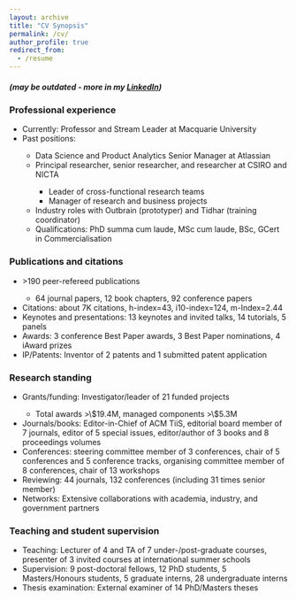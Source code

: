 ```yaml
---
layout: archive
title: "CV Synopsis"
permalink: /cv/
author_profile: true
redirect_from:
  - /resume
---
```

<h5> (may be outdated - more in my <a href="https://www.linkedin.com/in/shlomoberkovsky/" target=_blank>LinkedIn</a>) </h5>


<h3> Professional experience </h3>
<ul>
  <li>Currently: Professor and Stream Leader at Macquarie University </li>
  <li>Past positions:</li>
  <ul>	
      	<li>Data Science and Product Analytics Senior Manager at Atlassian</li>
	<li>Principal researcher, senior researcher, and researcher at CSIRO and NICTA</li>
        <ul>	
          <li>Leader of cross-functional research teams</li>
          <li>Manager of research and business projects</li>
        </ul>
	  <li>Industry roles with Outbrain (prototyper) and Tidhar (training coordinator)</li>
  	  <li>Qualifications: PhD summa cum laude, MSc cum laude, BSc, GCert in Commercialisation</li>
 </ul>
</ul>
  
<h3>Publications and citations</h3>
<ul>
  <li> &gt;190 peer-refereed publications</li>
  <ul>
    <li>64 journal papers, 12 book chapters, 92 conference papers</li>
  </ul>
  <li>Citations: about 7K citations, h-index=43, i10-index=124, m-Index=2.44</li>
  <li>Keynotes and presentations: 13 keynotes and invited talks, 14 tutorials, 5 panels</li>
  <li>Awards: 3 conference Best Paper awards, 3 Best Paper nominations, 4 iAward prizes</li>
  <li>IP/Patents: Inventor of 2 patents and 1 submitted patent application</li>
</ul>
  
<h3>Research standing</h3>
<ul>
  <li>Grants/funding: Investigator/leader of 21 funded projects</li>
  <ul>
    <li>Total awards &gt;\$19.4M, managed components &gt;\$5.3M</li>
 </ul>
  <li>Journals/books: Editor-in-Chief of ACM TiiS, editorial board member of 7 journals, editor of 5 special issues, editor/author of 3 books and 8 proceedings volumes</li>
  <li>Conferences: steering committee member of 3 conferences, chair of 5 conferences and 5 conference tracks, organising committee member of 8 conferences, chair of 13 workshops</li>
  <li>Reviewing: 44 journals, 132 conferences (including 31 times senior member)</li>
  <li>Networks: Extensive collaborations with academia, industry, and government partners</li>
</ul>
  
<h3>Teaching and student supervision</h3>
<ul>
  <li>Teaching: Lecturer of 4 and TA of 7 under-/post-graduate courses, presenter of 3 invited courses at international summer schools</li>
  <li>Supervision: 9 post-doctoral fellows, 12 PhD students, 5 Masters/Honours students, 5 graduate interns, 28 undergraduate interns</li>
  <li>Thesis examination: External examiner of 14 PhD/Masters theses</li>
</ul>
